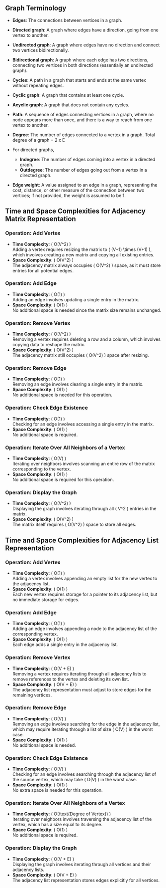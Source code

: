 ## Graph Terminology

- **Edges**: The connections between vertices in a graph.

- **Directed graph**: A graph where edges have a direction, going from one vertex to another.

- **Undirected graph**: A graph where edges have no direction and connect two vertices bidirectionally.

- **Bidirectional graph**: A graph where each edge has two directions, connecting two vertices in both directions (essentially an undirected graph).

- **Cycles**: A path in a graph that starts and ends at the same vertex without repeating edges.

- **Cyclic graph**: A graph that contains at least one cycle.

- **Acyclic graph**: A graph that does not contain any cycles.

- **Path**: A sequence of edges connecting vertices in a graph, where no node appears more than once, and there is a way to reach from one vertex to another.

- **Degree**: The number of edges connected to a vertex in a graph.
  Total degree of a graph = 2 x E

- For directed graphs,

  - **Indegree**: The number of edges coming into a vertex in a directed graph.
  - **Outdegree**: The number of edges going out from a vertex in a directed graph.

- **Edge weight**: A value assigned to an edge in a graph, representing the cost, distance, or other measure of the connection between two vertices; if not provided, the weight is assumed to be 1.

## Time and Space Complexities for Adjacency Matrix Representation

### Operation: Add Vertex

- **Time Complexity**: \( O(V^2) \)  
  Adding a vertex requires resizing the matrix to \( (V+1) \times (V+1) \), which involves creating a new matrix and copying all existing entries.
- **Space Complexity**: \( O(V^2) \)  
  The adjacency matrix always occupies \( O(V^2) \) space, as it must store entries for all potential edges.

### Operation: Add Edge

- **Time Complexity**: \( O(1) \)  
  Adding an edge involves updating a single entry in the matrix.
- **Space Complexity**: \( O(1) \)  
  No additional space is needed since the matrix size remains unchanged.

### Operation: Remove Vertex

- **Time Complexity**: \( O(V^2) \)  
  Removing a vertex requires deleting a row and a column, which involves copying data to reshape the matrix.
- **Space Complexity**: \( O(V^2) \)  
  The adjacency matrix still occupies \( O(V^2) \) space after resizing.

### Operation: Remove Edge

- **Time Complexity**: \( O(1) \)  
  Removing an edge involves clearing a single entry in the matrix.
- **Space Complexity**: \( O(1) \)  
  No additional space is needed for this operation.

### Operation: Check Edge Existence

- **Time Complexity**: \( O(1) \)  
  Checking for an edge involves accessing a single entry in the matrix.
- **Space Complexity**: \( O(1) \)  
  No additional space is required.

### Operation: Iterate Over All Neighbors of a Vertex

- **Time Complexity**: \( O(V) \)  
  Iterating over neighbors involves scanning an entire row of the matrix corresponding to the vertex.
- **Space Complexity**: \( O(1) \)  
  No additional space is required for this operation.

### Operation: Display the Graph

- **Time Complexity**: \( O(V^2) \)  
  Displaying the graph involves iterating through all \( V^2 \) entries in the matrix.
- **Space Complexity**: \( O(V^2) \)  
  The matrix itself requires \( O(V^2) \) space to store all edges.

## Time and Space Complexities for Adjacency List Representation

### Operation: Add Vertex

- **Time Complexity**: \( O(1) \)  
  Adding a vertex involves appending an empty list for the new vertex to the adjacency list.
- **Space Complexity**: \( O(1) \)  
  Each new vertex requires storage for a pointer to its adjacency list, but no immediate storage for edges.

### Operation: Add Edge

- **Time Complexity**: \( O(1) \)  
  Adding an edge involves appending a node to the adjacency list of the corresponding vertex.
- **Space Complexity**: \( O(1) \)  
  Each edge adds a single entry in the adjacency list.

### Operation: Remove Vertex

- **Time Complexity**: \( O(V + E) \)  
  Removing a vertex requires iterating through all adjacency lists to remove references to the vertex and deleting its own list.
- **Space Complexity**: \( O(V + E) \)  
  The adjacency list representation must adjust to store edges for the remaining vertices.

### Operation: Remove Edge

- **Time Complexity**: \( O(V) \)  
  Removing an edge involves searching for the edge in the adjacency list, which may require iterating through a list of size \( O(V) \) in the worst case.
- **Space Complexity**: \( O(1) \)  
  No additional space is needed.

### Operation: Check Edge Existence

- **Time Complexity**: \( O(V) \)  
  Checking for an edge involves searching through the adjacency list of the source vertex, which may take \( O(V) \) in the worst case.
- **Space Complexity**: \( O(1) \)  
  No extra space is needed for this operation.

### Operation: Iterate Over All Neighbors of a Vertex

- **Time Complexity**: \( O(\text{Degree of Vertex}) \)  
  Iterating over neighbors involves traversing the adjacency list of the vertex, which has a size equal to its degree.
- **Space Complexity**: \( O(1) \)  
  No additional space is required.

### Operation: Display the Graph

- **Time Complexity**: \( O(V + E) \)  
  Displaying the graph involves iterating through all vertices and their adjacency lists.
- **Space Complexity**: \( O(V + E) \)  
  The adjacency list representation stores edges explicitly for all vertices.
